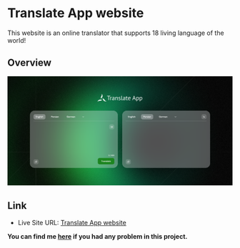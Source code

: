 # Translate App website

This website is an online translator that supports 18 living language of the world!

## Overview

![Design preview for the Translate App website](https://github.com/mmhosseinzadeh9190/translate-app/blob/master/preview.png?raw=true)

## Link

- Live Site URL: [Translate App website](https://mmhosseinzadeh9190.github.io/translate-app)

**You can find me [here](https://x.com/HOSSEIN_HZ9190) if you had any problem in this project.**                            